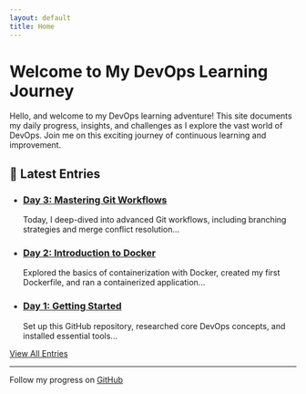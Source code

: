 ```yaml
---
layout: default
title: Home
---
```


# Welcome to My DevOps Learning Journey

<div class="introduction">
  <p>Hello, and welcome to my DevOps learning adventure! This site documents my daily progress, insights, and challenges as I explore the vast world of DevOps. Join me on this exciting journey of continuous learning and improvement.</p>
</div>

## 🚀 Latest Entries

<div class="post-list">
  <ul>
    <li>
      <h3><a href="./logs/day-3.md">Day 3: Mastering Git Workflows</a></h3>
      <p class="excerpt">Today, I deep-dived into advanced Git workflows, including branching strategies and merge conflict resolution...</p>
    </li>
    <li>
      <h3><a href="./logs/day-2.md">Day 2: Introduction to Docker</a></h3>
      <p class="excerpt">Explored the basics of containerization with Docker, created my first Dockerfile, and ran a containerized application...</p>
    </li>
    <li>
      <h3><a href="./logs/day-1.md">Day 1: Getting Started</a></h3>
      <p class="excerpt">Set up this GitHub repository, researched core DevOps concepts, and installed essential tools...</p>
    </li>
  </ul>
</div>


<a href="allfiles.md" class="btn">View All Entries</a>


---

<footer>
  <p>Follow my progress on <a href="https://github.com/yourusername/devops-learning-journey">GitHub</a></p>
</footer>
